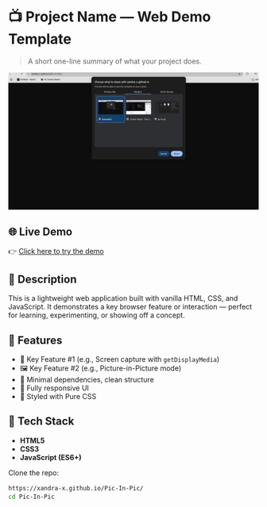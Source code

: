# 📺 Project Name — Web Demo Template

> A short one-line summary of what your project does.

![screenshot](./picInpic.png)

## 🌐 Live Demo

👉 [Click here to try the demo](https://xandra-x.github.io/Pic-In-Pic/)

## 📜 Description

This is a lightweight web application built with vanilla HTML, CSS, and JavaScript. It demonstrates a key browser feature or interaction — perfect for learning, experimenting, or showing off a concept.

## 🚀 Features

- 🎯 Key Feature #1 (e.g., Screen capture with `getDisplayMedia`)
- 🖼️ Key Feature #2 (e.g., Picture-in-Picture mode)
- 🧠 Minimal dependencies, clean structure
- 📱 Fully responsive UI
- 💅 Styled with Pure CSS 

## 🧰 Tech Stack

- **HTML5**
- **CSS3**
- **JavaScript (ES6+)**

Clone the repo:
   ```bash
   https://xandra-x.github.io/Pic-In-Pic/
   cd Pic-In-Pic

